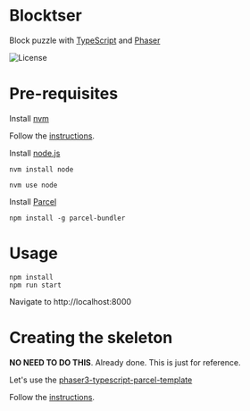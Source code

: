 # Blocktser
Block puzzle with [TypeScript](https://www.typescriptlang.org/) and [Phaser](https://phaser.io/)

![License](https://img.shields.io/badge/license-MIT-green)

# Pre-requisites

Install [nvm](https://github.com/nvm-sh/nvm)

Follow the [instructions](https://github.com/nvm-sh/nvm#install--update-script).

Install [node.js](https://nodejs.org)
```
nvm install node

nvm use node
```

Install [Parcel](https://parceljs.org)
```
npm install -g parcel-bundler
```

# Usage

```
npm install
npm run start
```
Navigate to http://localhost:8000

# Creating the skeleton

**NO NEED TO DO THIS**. Already done. This is just for reference.


Let's use the [phaser3-typescript-parcel-template](https://github.com/ourcade/phaser3-typescript-parcel-template)

Follow the [instructions](https://github.com/ourcade/phaser3-typescript-parcel-template#getting-started). 



